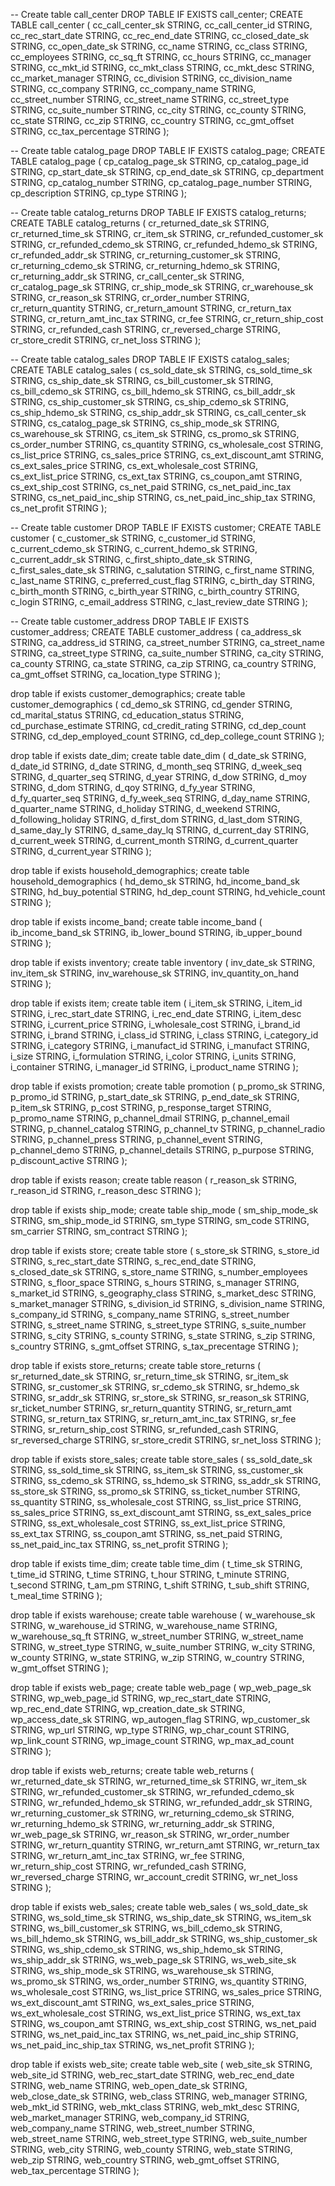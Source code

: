 -- Create table call_center
DROP TABLE IF EXISTS call_center;
CREATE TABLE call_center (
    cc_call_center_sk STRING,
    cc_call_center_id STRING,
    cc_rec_start_date STRING,
    cc_rec_end_date STRING,
    cc_closed_date_sk STRING,
    cc_open_date_sk STRING,
    cc_name STRING,
    cc_class STRING,
    cc_employees STRING,
    cc_sq_ft STRING,
    cc_hours STRING,
    cc_manager STRING,
    cc_mkt_id STRING,
    cc_mkt_class STRING,
    cc_mkt_desc STRING,
    cc_market_manager STRING,
    cc_division STRING,
    cc_division_name STRING,
    cc_company STRING,
    cc_company_name STRING,
    cc_street_number STRING,
    cc_street_name STRING,
    cc_street_type STRING,
    cc_suite_number STRING,
    cc_city STRING,
    cc_county STRING,
    cc_state STRING,
    cc_zip STRING,
    cc_country STRING,
    cc_gmt_offset STRING,
    cc_tax_percentage STRING
);

-- Create table catalog_page
DROP TABLE IF EXISTS catalog_page;
CREATE TABLE catalog_page (
    cp_catalog_page_sk STRING,
    cp_catalog_page_id STRING,
    cp_start_date_sk STRING,
    cp_end_date_sk STRING,
    cp_department STRING,
    cp_catalog_number STRING,
    cp_catalog_page_number STRING,
    cp_description STRING,
    cp_type STRING
);

-- Create table catalog_returns
DROP TABLE IF EXISTS catalog_returns;
CREATE TABLE catalog_returns (
    cr_returned_date_sk STRING,
    cr_returned_time_sk STRING,
    cr_item_sk STRING,
    cr_refunded_customer_sk STRING,
    cr_refunded_cdemo_sk STRING,
    cr_refunded_hdemo_sk STRING,
    cr_refunded_addr_sk STRING,
    cr_returning_customer_sk STRING,
    cr_returning_cdemo_sk STRING,
    cr_returning_hdemo_sk STRING,
    cr_returning_addr_sk STRING,
    cr_call_center_sk STRING,
    cr_catalog_page_sk STRING,
    cr_ship_mode_sk STRING,
    cr_warehouse_sk STRING,
    cr_reason_sk STRING,
    cr_order_number STRING,
    cr_return_quantity STRING,
    cr_return_amount STRING,
    cr_return_tax STRING,
    cr_return_amt_inc_tax STRING,
    cr_fee STRING,
    cr_return_ship_cost STRING,
    cr_refunded_cash STRING,
    cr_reversed_charge STRING,
    cr_store_credit STRING,
    cr_net_loss STRING
);

-- Create table catalog_sales
DROP TABLE IF EXISTS catalog_sales;
CREATE TABLE catalog_sales (
    cs_sold_date_sk STRING,
    cs_sold_time_sk STRING,
    cs_ship_date_sk STRING,
    cs_bill_customer_sk STRING,
    cs_bill_cdemo_sk STRING,
    cs_bill_hdemo_sk STRING,
    cs_bill_addr_sk STRING,
    cs_ship_customer_sk STRING,
    cs_ship_cdemo_sk STRING,
    cs_ship_hdemo_sk STRING,
    cs_ship_addr_sk STRING,
    cs_call_center_sk STRING,
    cs_catalog_page_sk STRING,
    cs_ship_mode_sk STRING,
    cs_warehouse_sk STRING,
    cs_item_sk STRING,
    cs_promo_sk STRING,
    cs_order_number STRING,
    cs_quantity STRING,
    cs_wholesale_cost STRING,
    cs_list_price STRING,
    cs_sales_price STRING,
    cs_ext_discount_amt STRING,
    cs_ext_sales_price STRING,
    cs_ext_wholesale_cost STRING,
    cs_ext_list_price STRING,
    cs_ext_tax STRING,
    cs_coupon_amt STRING,
    cs_ext_ship_cost STRING,
    cs_net_paid STRING,
    cs_net_paid_inc_tax STRING,
    cs_net_paid_inc_ship STRING,
    cs_net_paid_inc_ship_tax STRING,
    cs_net_profit STRING
);

-- Create table customer
DROP TABLE IF EXISTS customer;
CREATE TABLE customer (
    c_customer_sk STRING,
    c_customer_id STRING,
    c_current_cdemo_sk STRING,
    c_current_hdemo_sk STRING,
    c_current_addr_sk STRING,
    c_first_shipto_date_sk STRING,
    c_first_sales_date_sk STRING,
    c_salutation STRING,
    c_first_name STRING,
    c_last_name STRING,
    c_preferred_cust_flag STRING,
    c_birth_day STRING,
    c_birth_month STRING,
    c_birth_year STRING,
    c_birth_country STRING,
    c_login STRING,
    c_email_address STRING,
    c_last_review_date STRING
);

-- Create table customer_address
DROP TABLE IF EXISTS customer_address;
CREATE TABLE customer_address (
    ca_address_sk STRING,
    ca_address_id STRING,
    ca_street_number STRING,
    ca_street_name STRING,
    ca_street_type STRING,
    ca_suite_number STRING,
    ca_city STRING,
    ca_county STRING,
    ca_state STRING,
    ca_zip STRING,
    ca_country STRING,
    ca_gmt_offset STRING,
    ca_location_type STRING
);

drop table if exists customer_demographics;
create table customer_demographics
(
cd_demo_sk STRING,
cd_gender STRING,
cd_marital_status STRING,
cd_education_status STRING,
cd_purchase_estimate STRING,
cd_credit_rating STRING,
cd_dep_count STRING,
cd_dep_employed_count STRING,
cd_dep_college_count STRING
);

drop table if exists date_dim;
create table date_dim
(
d_date_sk STRING,
d_date_id STRING,
d_date STRING,
d_month_seq STRING,
d_week_seq STRING,
d_quarter_seq STRING,
d_year STRING,
d_dow STRING,
d_moy STRING,
d_dom STRING,
d_qoy STRING,
d_fy_year STRING,
d_fy_quarter_seq STRING,
d_fy_week_seq STRING,
d_day_name STRING,
d_quarter_name STRING,
d_holiday STRING,
d_weekend STRING,
d_following_holiday STRING,
d_first_dom STRING,
d_last_dom STRING,
d_same_day_ly STRING,
d_same_day_lq STRING,
d_current_day STRING,
d_current_week STRING,
d_current_month STRING,
d_current_quarter STRING,
d_current_year STRING
);

drop table if exists household_demographics;
create table household_demographics
(
hd_demo_sk STRING,
hd_income_band_sk STRING,
hd_buy_potential STRING,
hd_dep_count STRING,
hd_vehicle_count STRING
);

drop table if exists income_band;
create table income_band
(
ib_income_band_sk STRING,
ib_lower_bound STRING,
ib_upper_bound STRING
);

drop table if exists inventory;
create table inventory
(
inv_date_sk STRING,
inv_item_sk STRING,
inv_warehouse_sk STRING,
inv_quantity_on_hand STRING
);

drop table if exists item;
create table item
(
i_item_sk STRING,
i_item_id STRING,
i_rec_start_date STRING,
i_rec_end_date STRING,
i_item_desc STRING,
i_current_price STRING,
i_wholesale_cost STRING,
i_brand_id STRING,
i_brand STRING,
i_class_id STRING,
i_class STRING,
i_category_id STRING,
i_category STRING,
i_manufact_id STRING,
i_manufact STRING,
i_size STRING,
i_formulation STRING,
i_color STRING,
i_units STRING,
i_container STRING,
i_manager_id STRING,
i_product_name STRING
);

drop table if exists promotion;
create table promotion
(
p_promo_sk STRING,
p_promo_id STRING,
p_start_date_sk STRING,
p_end_date_sk STRING,
p_item_sk STRING,
p_cost STRING,
p_response_target STRING,
p_promo_name STRING,
p_channel_dmail STRING,
p_channel_email STRING,
p_channel_catalog STRING,
p_channel_tv STRING,
p_channel_radio STRING,
p_channel_press STRING,
p_channel_event STRING,
p_channel_demo STRING,
p_channel_details STRING,
p_purpose STRING,
p_discount_active STRING
);

drop table if exists reason;
create table reason
(
r_reason_sk STRING,
r_reason_id STRING,
r_reason_desc STRING
);

drop table if exists ship_mode;
create table ship_mode
(
sm_ship_mode_sk STRING,
sm_ship_mode_id STRING,
sm_type STRING,
sm_code STRING,
sm_carrier STRING,
sm_contract STRING
);

drop table if exists store;
create table store
(
s_store_sk STRING,
s_store_id STRING,
s_rec_start_date STRING,
s_rec_end_date STRING,
s_closed_date_sk STRING,
s_store_name STRING,
s_number_employees STRING,
s_floor_space STRING,
s_hours STRING,
s_manager STRING,
s_market_id STRING,
s_geography_class STRING,
s_market_desc STRING,
s_market_manager STRING,
s_division_id STRING,
s_division_name STRING,
s_company_id STRING,
s_company_name STRING,
s_street_number STRING,
s_street_name STRING,
s_street_type STRING,
s_suite_number STRING,
s_city STRING,
s_county STRING,
s_state STRING,
s_zip STRING,
s_country STRING,
s_gmt_offset STRING,
s_tax_precentage STRING
);

drop table if exists store_returns;
create table store_returns
(
sr_returned_date_sk STRING,
sr_return_time_sk STRING,
sr_item_sk STRING,
sr_customer_sk STRING,
sr_cdemo_sk STRING,
sr_hdemo_sk STRING,
sr_addr_sk STRING,
sr_store_sk STRING,
sr_reason_sk STRING,
sr_ticket_number STRING,
sr_return_quantity STRING,
sr_return_amt STRING,
sr_return_tax STRING,
sr_return_amt_inc_tax STRING,
sr_fee STRING,
sr_return_ship_cost STRING,
sr_refunded_cash STRING,
sr_reversed_charge STRING,
sr_store_credit STRING,
sr_net_loss STRING
);

drop table if exists store_sales;
create table store_sales
(
ss_sold_date_sk STRING,
ss_sold_time_sk STRING,
ss_item_sk STRING,
ss_customer_sk STRING,
ss_cdemo_sk STRING,
ss_hdemo_sk STRING,
ss_addr_sk STRING,
ss_store_sk STRING,
ss_promo_sk STRING,
ss_ticket_number STRING,
ss_quantity STRING,
ss_wholesale_cost STRING,
ss_list_price STRING,
ss_sales_price STRING,
ss_ext_discount_amt STRING,
ss_ext_sales_price STRING,
ss_ext_wholesale_cost STRING,
ss_ext_list_price STRING,
ss_ext_tax STRING,
ss_coupon_amt STRING,
ss_net_paid STRING,
ss_net_paid_inc_tax STRING,
ss_net_profit STRING
);

drop table if exists time_dim;
create table time_dim
(
t_time_sk STRING,
t_time_id STRING,
t_time STRING,
t_hour STRING,
t_minute STRING,
t_second STRING,
t_am_pm STRING,
t_shift STRING,
t_sub_shift STRING,
t_meal_time STRING
);

drop table if exists warehouse;
create table warehouse
(
w_warehouse_sk STRING,
w_warehouse_id STRING,
w_warehouse_name STRING,
w_warehouse_sq_ft STRING,
w_street_number STRING,
w_street_name STRING,
w_street_type STRING,
w_suite_number STRING,
w_city STRING,
w_county STRING,
w_state STRING,
w_zip STRING,
w_country STRING,
w_gmt_offset STRING
);

drop table if exists web_page;
create table web_page
(
wp_web_page_sk STRING,
wp_web_page_id STRING,
wp_rec_start_date STRING,
wp_rec_end_date STRING,
wp_creation_date_sk STRING,
wp_access_date_sk STRING,
wp_autogen_flag STRING,
wp_customer_sk STRING,
wp_url STRING,
wp_type STRING,
wp_char_count STRING,
wp_link_count STRING,
wp_image_count STRING,
wp_max_ad_count STRING
);

drop table if exists web_returns;
create table web_returns
(
wr_returned_date_sk STRING,
wr_returned_time_sk STRING,
wr_item_sk STRING,
wr_refunded_customer_sk STRING,
wr_refunded_cdemo_sk STRING,
wr_refunded_hdemo_sk STRING,
wr_refunded_addr_sk STRING,
wr_returning_customer_sk STRING,
wr_returning_cdemo_sk STRING,
wr_returning_hdemo_sk STRING,
wr_returning_addr_sk STRING,
wr_web_page_sk STRING,
wr_reason_sk STRING,
wr_order_number STRING,
wr_return_quantity STRING,
wr_return_amt STRING,
wr_return_tax STRING,
wr_return_amt_inc_tax STRING,
wr_fee STRING,
wr_return_ship_cost STRING,
wr_refunded_cash STRING,
wr_reversed_charge STRING,
wr_account_credit STRING,
wr_net_loss STRING
);

drop table if exists web_sales;
create table web_sales
(
ws_sold_date_sk STRING,
ws_sold_time_sk STRING,
ws_ship_date_sk STRING,
ws_item_sk STRING,
ws_bill_customer_sk STRING,
ws_bill_cdemo_sk STRING,
ws_bill_hdemo_sk STRING,
ws_bill_addr_sk STRING,
ws_ship_customer_sk STRING,
ws_ship_cdemo_sk STRING,
ws_ship_hdemo_sk STRING,
ws_ship_addr_sk STRING,
ws_web_page_sk STRING,
ws_web_site_sk STRING,
ws_ship_mode_sk STRING,
ws_warehouse_sk STRING,
ws_promo_sk STRING,
ws_order_number STRING,
ws_quantity STRING,
ws_wholesale_cost STRING,
ws_list_price STRING,
ws_sales_price STRING,
ws_ext_discount_amt STRING,
ws_ext_sales_price STRING,
ws_ext_wholesale_cost STRING,
ws_ext_list_price STRING,
ws_ext_tax STRING,
ws_coupon_amt STRING,
ws_ext_ship_cost STRING,
ws_net_paid STRING,
ws_net_paid_inc_tax STRING,
ws_net_paid_inc_ship STRING,
ws_net_paid_inc_ship_tax STRING,
ws_net_profit STRING
);

drop table if exists web_site;
create table web_site
(
web_site_sk STRING,
web_site_id STRING,
web_rec_start_date STRING,
web_rec_end_date STRING,
web_name STRING,
web_open_date_sk STRING,
web_close_date_sk STRING,
web_class STRING,
web_manager STRING,
web_mkt_id STRING,
web_mkt_class STRING,
web_mkt_desc STRING,
web_market_manager STRING,
web_company_id STRING,
web_company_name STRING,
web_street_number STRING,
web_street_name STRING,
web_street_type STRING,
web_suite_number STRING,
web_city STRING,
web_county STRING,
web_state STRING,
web_zip STRING,
web_country STRING,
web_gmt_offset STRING,
web_tax_percentage STRING
);

